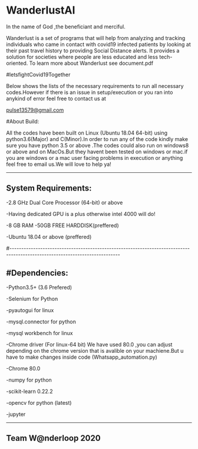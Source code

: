 # WanderlustAI

In the name of God ,the beneficiant and merciful.

Wanderlust is a set of programs that will help from analyzing and tracking individuals who came in contact with covid19 infected patients by looking at their past travel history to providing Social Distance alerts. It provides a solution for societies where people are less educated and less tech-oriented. To learn more about Wanderlust see document.pdf 

#letsfightCovid19Together

Below shows the lists of the necessary requirements to run all necessary codes.However if there is an issue in setup/execution or you ran into anykind of error feel free to contact us at 

pulse13579@gmail.com

#About Build:

All the codes have been built on Linux (Ubuntu 18.04 64-bit) using python3.6(Major) and C(Minor).In order to run any of the code kindly make sure you have python 3.5 or above .The codes could also run on windows8 or above and on MacOs.But they havent been tested on windows or mac.if you are windows or a mac user facing problems in execution or anything feel free to email us.We will love to help ya!

-----------------------------------------------------------------------------------------------------------------------------

System Requirements:
----------------------------------

-2.8 GHz Dual Core Processor (64-bit) or above

-Having dedicated GPU is a plus otherwise intel 4000 will do!

-8 GB RAM
-50GB FREE HARDDISK(preffered)

-Ubuntu 18.04 or above (preffered)

#----------------------------------------------------------------------------------------------------------------------------

#Dependencies:
--------------------------------

-Python3.5+ (3.6 Prefered)

-Selenium for Python

-pyautogui for linux

-mysql.connector for python

-mysql workbench for linux

-Chrome driver (For linux-64 bit) We have used 80.0 ,you can adjust depending on the chrome version that is avalible on your machiene.But u have to make changes inside code (Whatsapp_automation.py)

-Chrome 80.0

-numpy for python

-scikit-learn 0.22.2 

-opencv for python (latest)

-jupyter

----------------------------------------------------------------------------------------------------------------------------
Team W@nderloop 2020
---------

